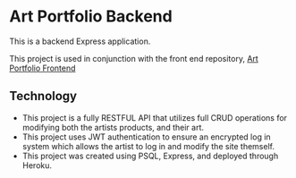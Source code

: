 # Art Portfolio Backend

This is a backend Express application.

This project is used in conjunction with the front end repository, [Art Portfolio Frontend](https://github.com/king-sawyer/Art-Portfolio-Frontend)

## Technology
- This project is a fully RESTFUL API that utilizes full CRUD operations for modifying both the artists products, and their art.
- This project uses JWT authentication to ensure an encrypted log in system which allows the artist to log in and modify the site themself.
- This project was created using PSQL, Express, and deployed through Heroku.



